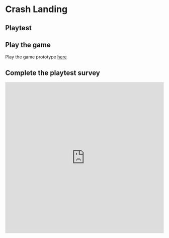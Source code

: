 # Crash Landing
## Playtest

## Play the game
Play the game prototype [here](../Prototype/TwineGamePrototype_Crash_Landing.html)

## Complete the playtest survey

<iframe width="640px" height= "480px" src= "https://forms.office.com/Pages/ResponsePage.aspx?id=FRGudvwe8kqlNuKyRDrxoHEpy3z8qBZMlNDCvoaj7kZUN0lONEVBSUpEQkRYME00TkVaSjRFN09IMy4u&embed=true" frameborder= "0" marginwidth= "0" marginheight= "0" style= "border: none; max-width:100%; max-height:100vh" allowfullscreen webkitallowfullscreen mozallowfullscreen msallowfullscreen> </iframe>
